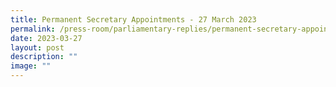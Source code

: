 ```yaml
---
title: Permanent Secretary Appointments ‑ 27 March 2023
permalink: /press-room/parliamentary-replies/permanent-secretary-appointments-27-march-2023/
date: 2023-03-27
layout: post
description: ""
image: ""
---
```

